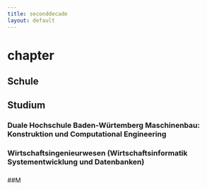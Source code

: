 ```yaml
---
title: seconddecade
layout: default
---
```


# chapter
## Schule
## Studium
### Duale Hochschule Baden-Würtemberg Maschinenbau: Konstruktion und Computational Engineering
### Wirtschaftsingenieurwesen (Wirtschaftsinformatik Systementwicklung und Datenbanken)
### 
##M
